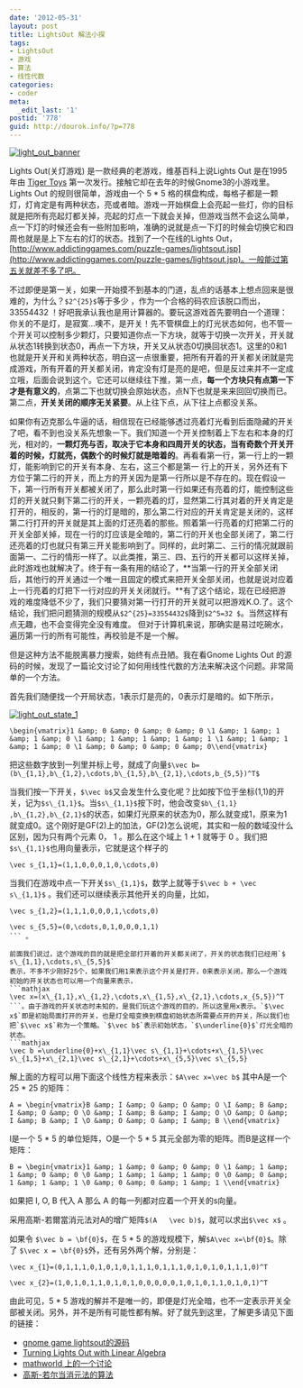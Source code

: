 ```yaml
---
date: '2012-05-31'
layout: post
title: LightsOut 解法小探
tags:
- LightsOut
- 游戏
- 算法
- 线性代数
categories:
- coder
meta:
  _edit_last: '1'
postid: '778'
guid: http://dourok.info/?p=778
---
```

[![]({{urls.media}}/wp-content/uploads/2012/05/light\_out\_banner.png "light\_out\_banner")]({{urls.media}}/wp-content/uploads/2012/05/light\_out\_banner.png)

Lights Out(关灯游戏) 是一款经典的老游戏，维基百科上说Lights Out
是在1995年由 [Tiger
Toys](https://en.wikipedia.org/wiki/Tiger_Toys "Tiger Toys") 第一次发行。接触它却在去年的时候Gnome3的小游戏里。Lights
Out 的规则很简单，游戏由一个 5 \* 5
格的棋盘构成，每格子都是一颗灯，灯肯定是有两种状态，亮或者暗。游戏一开始棋盘上会亮起一些灯，你的目标就是把所有亮起灯都关掉，亮起的灯点一下就会关掉，但游戏当然不会这么简单，点一下灯的时候还会有一些附加影响，准确的说就是点一下灯的时候会切换它和四周也就是是上下左右的灯的状态。找到了一个在线的Lights
Out，[http://www.addictinggames.com/puzzle-games/lightsout.jsp](http://www.addictinggames.com/puzzle-games/lightsout.jsp)。一般能过第五关就差不多了吧。

不过即便是第一关，如果一开始摸不到基本的门道，乱点的话基本上想点回来是很难的，为什么？`$2^{25}$`等于多少
，作为一个合格的码农应该脱口而出，33554432
！好吧我承认我也是用计算器的。要玩这游戏首先要明白一个道理：你关的不是灯，是寂寞…噢不，是开关！先不管棋盘上的灯光状态如何，也不管一个开关可以控制多少颗灯，只要知道你点一下方块，就等于切换一次开关，开关就从状态1转换到状态0，再点一下方块，开关又从状态0切换回状态1。这里的0和1也就是开关开和关两种状态，明白这一点很重要，把所有开着的开关都关闭就是完成游戏，所有开着的开关都关闭，肯定没有灯是亮的是吧，但是反过来并不一定成立哦，后面会说到这个。它还可以继续往下推，第一点，**每一个方块只有点第一下才是有意义的**，点第二下也就切换会原始状态，点N下也就是来来回回切换而已。第二点，**开关关闭的顺序无关紧要**。从上往下点，从下往上点都没关系。

如果你有迈克那么牛逼的话，相信现在已经能够透过亮着灯光看到后面隐藏的开关了吧，看不到也没关系先想象一下。我们知道一个开关控制着上下左右和本身的灯光，相对的，**一颗灯亮与否，取决于它本身和四周开关的状态，当有奇数个开关开着的时候，灯就亮，偶数个的时候灯就是暗着的**。再看看第一行，第一行上的一颗灯，能影响到它的开关有本身、左右，这三个都是第一
行上的开关，另外还有下方位于第二行的开关，而上方的开关因为是第一行所以是不存在的。现在假设一下，第一行所有开关都被关闭了，那么此时第一行如果还有亮着的灯，能控制这些灯的开关就只剩下第二行的开关，一颗亮着的灯，显然第二行其对着的开关肯定是打开的，相反的，第一行的灯是暗的，那么第二行对应的开关肯定是关闭的，这样第二行打开的开关就是其上面的灯还亮着的那些。照着第一行亮着的灯把第二行的开关全部关掉，现在一行的灯应该是全暗的，第二行的开关也全部关闭了，第二行还亮着的灯也就只有第三开关能影响到了。同样的，此时第二、三行的情况就跟前面第一、二行的情形一样了。以此类推，第三、四、五行的开关都可以这样关掉，此时游戏也就解决了。终于有一条有用的结论了，**当第一行的开关全部关闭后，其他行的开关通过一个唯一且固定的模式来把开关全部关闭，也就是说对应着上一行亮着的灯把下一行对应的开关关闭就行。**有了这个结论，现在已经把游戏的难度降低不少了，我们只要猜对第一行打开的开关就可以把游戏K.O.了。这个结论，我们把问题猜测的规模从`$2^{25}=33554432$`降到`$2^5=32 $`。当然这样有点无趣，也不会变得完全没有难度。
但对于计算机来说，那确实是易过吃碗水，遍历第一行的所有可能性，再校验是不是一个解。

但是这种方法不能脱离暴力搜索，始终有点丑陋。我在看Gnome Lights Out
的源码的时候，发现了一篇论文讨论了如何用线性代数的方法来解决这个问题。非常简单的一个方法。

首先我们随便找一个开局状态，1表示灯是亮的，0表示灯是暗的。如下所示，

[![]({{urls.media}}/wp-content/uploads/2012/05/light\_out\_state_1.png "light\_out\_state\_1")]({{urls.media}}/wp-content/uploads/2012/05/light\_out\_state_1.png)

```mathjax
\begin{vmatrix}1 &amp; 0 &amp; 0 &amp; 0 &amp; 0 \1 &amp; 1 &amp; 1 &amp; 1 &amp; 0 \1 &amp; 1 &amp; 1 &amp; 1 &amp; 1 \1 &amp; 1 &amp; 1 &amp; 1 &amp; 0 \1 &amp; 0 &amp; 0 &amp; 0 &amp; 0\\end{vmatrix}
```

把这些数字放到一列里并标上号，就成了向量`$\vec b=(b\_{1,1},b\_{1,2},\cdots,b\_{1,5},b\_{2,1},\cdots,b_{5,5})^T$`

当我们按一下开关，`$\vec b$`又会发生什么变化呢？比如按下位于坐标(1,1)的开关，记为`$s\_{1,1}$`。当`$s\_{1,1}$`按下时，他会改变`$b\_{1,1} ,b\_{1,2},b\_{2,1}$`的状态，如果灯光原来的状态为0，那么就变成1，原来为1就变成0。这个刚好是GF(2)上的加法，GF(2)怎么说呢，其实和一般的数域没什么区别，因为只有两个元素
0， 1 。那么在这个域上 1 + 1 就等于 0
。我们把`$s\_{1,1}$`也用向量表示，它就是这个样子的

```mathjax
\vec s_{1,1}=(1,1,0,0,0,1,0,\cdots,0)
```

当我们在游戏中点一下开关`$s\_{1,1}$`，数学上就等于`$\vec b + \vec s\_{1,1}$`
。我们还可以继续表示其他开关的向量，比如，

```mathjax
\vec s_{1,2}=(1,1,1,0,0,0,1,\cdots,0)
```

```mathjax
\vec s_{5,5}=(0,\cdots,0,1,0,0,0,1,1)
``` 。

前面我们说过，这个游戏的目的就是把全部打开着的开关都关闭了，开关的状态我们已经用`$ s\_{1,1},\cdots,s\_{5,5}$`
表示，不多不少刚好25个，如果我们用1来表示这个开关是打开，0来表示关闭，那么一个游戏初始的开关状态也可以用一个向量来表示，
```mathjax
\vec x=(x\_{1,1},x\_{1,2},\cdots,x\_{1,5},x\_{2,1},\cdots,x_{5,5})^T
```。由于游戏的开关状态时未知的，是我们玩这个游戏的目的，所以这里用x表示。`$\vec x$`即是初始局面打开的开关，也是灯全暗变换到棋盘初始状态所需要点开的开关，所以我们也把`$\vec x$`称为一个策略。`$\vec b$`表示初始状态，`$\underline{0}$`灯光全暗的状态。
```mathjax
\vec b =\underline{0}+x\_{1,1}\vec s\_{1,1}+\cdots+x\_{1,5}\vec s\_{1,5}+x\_{2,1}\vec s\_{2,1}+\cdots+x\_{5,5}\vec s\_{5,5}
```

解上面的方程可以用下面这个线性方程来表示：`$A\vec x=\vec b$` 其中A是一个 25 \* 25
的矩阵：

```mathjax
A = \begin{vmatrix}B &amp; I &amp; O &amp; O &amp; O \I &amp; B &amp; I &amp; O &amp; O \O &amp; I &amp; B &amp; I &amp; O \O &amp; O &amp; I &amp; B &amp; I \O &amp; O &amp; O &amp; I &amp; B \\end{vmatrix}
```

I是一个 5 \* 5 的单位矩阵，O是一个 5 \* 5
其元全部为零的矩阵。而B是这样一个矩阵：

```mathjax
B = \begin{vmatrix}1 &amp; 1 &amp; 0 &amp; 0 &amp; 0 \1 &amp; 1 &amp; 1 &amp; 0 &amp; 0 \0 &amp; 1 &amp; 1 &amp; 1 &amp; 0 \0 &amp; 0 &amp; 1 &amp; 1 &amp; 1 \0 &amp; 0 &amp; 0 &amp; 1 &amp; 1 \\end{vmatrix}
```

如果把 I, O, B 代入 A 那么 A 的每一列都对应着一个开关的s向量。

采用高斯-若爾當消元法对A的增广矩阵`$(A   \vec b)$`，就可以求出`$\vec x$` 。

如果令 `$\vec b = \bf{0}$`，在 5 \* 5
的游戏规模下，解`$A\vec x=\bf{0}$`。除了 `$\vec x = \bf{0}$`外，还有另外两个解，分别是：

```mathjax
\vec x_{1}=(0,1,1,1,0,1,0,1,0,1,1,1,0,1,1,1,0,1,0,1,0,1,1,1,0)^T
```

```mathjax
\vec x_{2}=(1,0,1,0,1,1,0,1,0,1,0,0,0,0,0,1,0,1,0,1,1,0,1,0,1)^T
```

由此可见，5 \* 5
游戏的解并不是唯一的，即便是灯光全暗，也不一定表示开关全部被关闭。另外，并不是所有可能性都有解。好了就先到这里，了解更多请见下面的链接：

-   [gnome game
    lightsout的源码](http://git.gnome.org/browse/gnome-games/tree/lightsoff)
-   [Turning Lights Out with Linear
    Algebra](www.math.ksu.edu/~dmaldona/math551/lights_out.pdf)
-   [mathworld
    上的一个讨论](http://mathworld.wolfram.com/LightsOutPuzzle.html)
-   [高斯-若尔当消元法的算法](http://www.cnblogs.com/pegasus/archive/2011/07/31/2123195.html)
